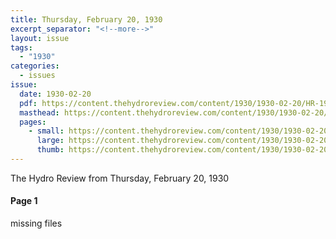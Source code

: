 ```yaml
---
title: Thursday, February 20, 1930
excerpt_separator: "<!--more-->"
layout: issue
tags:
  - "1930"
categories:
  - issues
issue:
  date: 1930-02-20
  pdf: https://content.thehydroreview.com/content/1930/1930-02-20/HR-1930-02-20.pdf
  masthead: https://content.thehydroreview.com/content/1930/1930-02-20/masthead/HR-1930-02-20.jpg
  pages:
    - small: https://content.thehydroreview.com/content/1930/1930-02-20/small/HR-1930-02-20-01.jpg
      large: https://content.thehydroreview.com/content/1930/1930-02-20/large/HR-1930-02-20-01.jpg
      thumb: https://content.thehydroreview.com/content/1930/1930-02-20/thumbnails/HR-1930-02-20-01.jpg
---
```


The Hydro Review from Thursday, February 20, 1930

<!--more-->

<h4>Page 1</h4>
<p>missing files </p></p>
